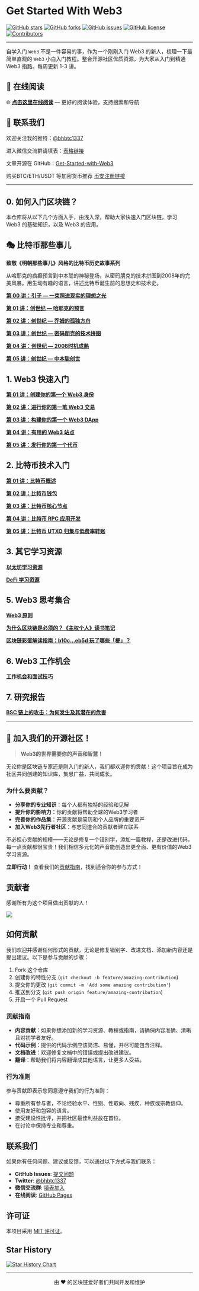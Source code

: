 # Get Started With Web3

[![GitHub stars](https://img.shields.io/github/stars/beihaili/Get-Started-with-Web3)](https://github.com/beihaili/Get-Started-with-Web3/stargazers)
[![GitHub forks](https://img.shields.io/github/forks/beihaili/Get-Started-with-Web3)](https://github.com/beihaili/Get-Started-with-Web3/network/members)
[![GitHub issues](https://img.shields.io/github/issues/beihaili/Get-Started-with-Web3)](https://github.com/beihaili/Get-Started-with-Web3/issues)
[![GitHub license](https://img.shields.io/github/license/beihaili/Get-Started-with-Web3)](https://github.com/beihaili/Get-Started-with-Web3/blob/main/LICENSE)
[![Contributors](https://img.shields.io/github/contributors/beihaili/Get-Started-with-Web3)](https://github.com/beihaili/Get-Started-with-Web3/graphs/contributors)

---

自学入门 `Web3` 不是一件容易的事，作为一个刚刚入门 Web3 的新人，梳理一下最简单直观的 `Web3` 小白入门教程。整合开源社区优质资源，为大家从入门到精通 Web3 指路。每周更新 1-3 讲。

## 📖 在线阅读

🌐 **[点击这里在线阅读](https://beihaili.github.io/Get-Started-with-Web3/)** — 更好的阅读体验，支持搜索和导航

## 🤝 联系我们

欢迎关注我的推特：[@bhbtc1337](https://twitter.com/bhbtc1337)

进入微信交流群请填表：[表格链接](https://forms.gle/QMBwL6LwZyQew1tX8)

文章开源在 GitHub：[Get-Started-with-Web3](https://github.com/beihaili/Get-Started-with-Web3)

购买BTC/ETH/USDT 等加密货币推荐 [币安](https://www.binance.com/zh-CN)[注册链接](https://accounts.marketwebb.me/register?ref=39797374)

---

## 0. 如何入门区块链？

本仓库将从以下几个方面入手，由浅入深，帮助大家快速入门区块链，学习 Web3 的基础知识，以及 Web3 的应用。

## 🎭 比特币那些事儿

**致敬《明朝那些事儿》风格的比特币历史故事系列**

从哈耶克的疯癫预言到中本聪的神秘登场，从密码朋克的技术拼图到2008年的完美风暴。用生动有趣的语言，讲述比特币诞生前的思想史和技术史。

[**第 00 讲：引子 — 一束照进现实的理想之光**](https://github.com/beihaili/Get-Started-with-Web3/blob/main/比特币那些事儿/00_引子：一束照进现实的理想之光.md)

[**第 01 讲：创世纪 — 哈耶克的预言**](https://github.com/beihaili/Get-Started-with-Web3/blob/main/比特币那些事儿/01_创世纪：哈耶克的预言.md)

[**第 02 讲：创世纪 — 乔姆的孤独方舟**](https://github.com/beihaili/Get-Started-with-Web3/blob/main/比特币那些事儿/02_创世纪：乔姆的孤独方舟.md)

[**第 03 讲：创世纪 — 密码朋克的技术拼图**](https://github.com/beihaili/Get-Started-with-Web3/blob/main/比特币那些事儿/03_创世纪：密码朋克的技术拼图.md)

[**第 04 讲：创世纪 — 2008时机成熟**](https://github.com/beihaili/Get-Started-with-Web3/blob/main/比特币那些事儿/04_创世纪：2008时机成熟.md)

[**第 05 讲：创世纪 — 中本聪创世**](https://github.com/beihaili/Get-Started-with-Web3/blob/main/比特币那些事儿/05_创世纪：中本聪创世.md)

## 1. Web3 快速入门

[**第 01 讲：创建你的第一个 Web3 身份**](https://github.com/beihaili/Get-Started-with-Web3/blob/main/Web3QuickStart/01_FirstWeb3Identity/README.MD)

[**第 02 讲：进行你的第一笔 Web3 交易**](https://github.com/beihaili/Get-Started-with-Web3/blob/main/Web3QuickStart/02_FirstWeb3Transaction/README.MD)

[**第 03 讲：构建你的第一个 Web3 DApp**](https://github.com/beihaili/Get-Started-with-Web3/blob/main/Web3QuickStart/03_FirstWeb3Dapp/README.MD)

[**第 04 讲：有用的 Web3 站点**](https://github.com/beihaili/Get-Started-with-Web3/blob/main/Web3QuickStart/04_UsefulWeb3Sites/README.MD)

[**第 05 讲：发行你的第一个代币**](https://github.com/beihaili/Get-Started-with-Web3/blob/main/Web3QuickStart/05_LaunchYourFirstToken/README.MD)

## 2. 比特币技术入门

[**第 01 讲：比特币概述**](https://github.com/beihaili/Get-Started-with-Web3/blob/main/GetStartedWithBitcoin/01_Overview/README.MD)

[**第 02 讲：比特币钱包**](https://github.com/beihaili/Get-Started-with-Web3/blob/main/GetStartedWithBitcoin/02_BitcoinWallet/README.MD)

[**第 03 讲：比特币核心节点**](https://github.com/beihaili/Get-Started-with-Web3/blob/main/GetStartedWithBitcoin/03_BitcoinCore/README.MD)

[**第 04 讲：比特币 RPC 应用开发**](https://github.com/beihaili/Get-Started-with-Web3/blob/main/GetStartedWithBitcoin/04_BitcoinRPC/README.MD)

[**第 05 讲：比特币 UTXO 归集与低费率转账**](https://github.com/beihaili/Get-Started-with-Web3/blob/main/GetStartedWithBitcoin/05_BitcoinUTXOConsolidator/README.MD)

## 3. 其它学习资源

[**以太坊学习资源**](https://github.com/beihaili/Get-Started-with-Web3/tree/main/其它学习资源整理/Etherum)

[**DeFi 学习资源**](https://github.com/beihaili/Get-Started-with-Web3/tree/main/其它学习资源整理/DeFi)

## 5. Web3 思考集合

[**Web3 原则**](https://github.com/beihaili/Get-Started-with-Web3/blob/main/Web3Thoughts/01_Principles/README.MD)

[**为什么区块链是必须的？《主权个人》读书笔记**](https://github.com/beihaili/Get-Started-with-Web3/blob/main/Web3Thoughts/02_WhyBlockchainIsNecessary/README.MD)

[**区块链彩蛋解读指南：b10c...eb5d 玩了哪些「梗」？**](https://github.com/beihaili/Get-Started-with-Web3/blob/main/Web3Thoughts/03_TheCoolestTransactionOnBitcoin/README.MD)

## 6. Web3 工作机会

[**工作机会和面试技巧**](https://github.com/beihaili/Get-Started-with-Web3/blob/main/Web3WorkOpportunities/README.md)

## 7. 研究报告

[**BSC 链上的攻击：为何发生及其潜在的危害**](/OurResearch/Search01_BscAttack/README.md)

---

## 📢 加入我们的开源社区！

> **Web3的世界需要你的声音和智慧！**

无论你是区块链专家还是刚入门的新人，我们都欢迎你的贡献！这个项目旨在成为社区共同创建的知识库，集思广益，共同成长。

### 为什么要贡献？

- **分享你的专业知识**：每个人都有独特的经验和见解
- **提升你的影响力**：你的贡献将帮助全球的Web3学习者
- **完善你的作品集**：开源贡献是简历和个人品牌的重要资产
- **加入Web3先行者社区**：与志同道合的贡献者建立联系

不必担心贡献的规模——无论是修复一个错别字，添加一篇教程，还是改进代码，每一点贡献都很宝贵！我们相信多元化的声音能创造出更全面、更有价值的Web3学习资源。

**立即行动！** 查看我们的[贡献指南](#如何贡献)，找到适合你的参与方式！

## 贡献者

感谢所有为这个项目做出贡献的人！

<a href="https://github.com/beihaili/Get-Started-with-Web3/graphs/contributors">
  <img src="https://contrib.rocks/image?repo=beihaili/Get-Started-with-Web3&t=1717826094" />
</a>

<!-- 由 contrib.rocks 提供支持 -->

## 如何贡献

我们欢迎并感谢任何形式的贡献，无论是修复错别字、改进文档、添加新内容还是提出建议。以下是参与贡献的步骤：

1. Fork 这个仓库
2. 创建你的特性分支 (`git checkout -b feature/amazing-contribution`)
3. 提交你的更改 (`git commit -m 'Add some amazing contribution'`)
4. 推送到分支 (`git push origin feature/amazing-contribution`)
5. 开启一个 Pull Request

### 贡献指南

- **内容贡献**：如果你想添加新的学习资源、教程或指南，请确保内容准确、清晰且对初学者友好。
- **代码示例**：提供的代码示例应该简洁、易懂，并尽可能包含注释。
- **文档改进**：欢迎修复文档中的错误或提出改进建议。
- **翻译**：帮助我们将内容翻译成其他语言，让更多人受益。

### 行为准则

参与贡献即表示您同意遵守我们的行为准则：

- 尊重所有参与者，不论经验水平、性别、性取向、残疾、种族或宗教信仰。
- 使用友好和包容的语言。
- 接受建设性批评，并把社区最佳利益放在首位。
- 在讨论中保持专业和尊重。

## 联系我们

如果你有任何问题、建议或反馈，可以通过以下方式与我们联系：

- **GitHub Issues**: [提交问题](https://github.com/beihaili/Get-Started-with-Web3/issues)
- **Twitter**: [@bhbtc1337](https://twitter.com/bhbtc1337)
- **微信交流群**: [填表加入](https://forms.gle/QMBwL6LwZyQew1tX8)
- **在线阅读**: [GitHub Pages](https://beihaili.github.io/Get-Started-with-Web3/)

## 许可证

本项目采用 [MIT 许可证](https://github.com/beihaili/Get-Started-with-Web3/blob/main/LICENSE)。

## Star History

[![Star History Chart](https://api.star-history.com/svg?repos=beihaili/Get-Started-with-Web3&type=Date)](https://star-history.com/#beihaili/Get-Started-with-Web3&Date)

---

<p align="center">由 ❤️ 的区块链爱好者们共同开发和维护</p>